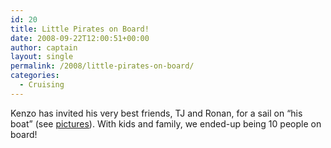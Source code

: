 ```yaml
---
id: 20
title: Little Pirates on Board!
date: 2008-09-22T12:00:51+00:00
author: captain
layout: single
permalink: /2008/little-pirates-on-board/
categories:
  - Cruising
---
```

Kenzo has invited his very best friends, TJ and Ronan, for a sail on &#8220;his
boat&#8221; (see <a
href="http://plume.flupes.org/gallery/index.php?level=album&id=11"
target="_blank">pictures</a>). With kids and family, we ended-up being 10 people
on board!
